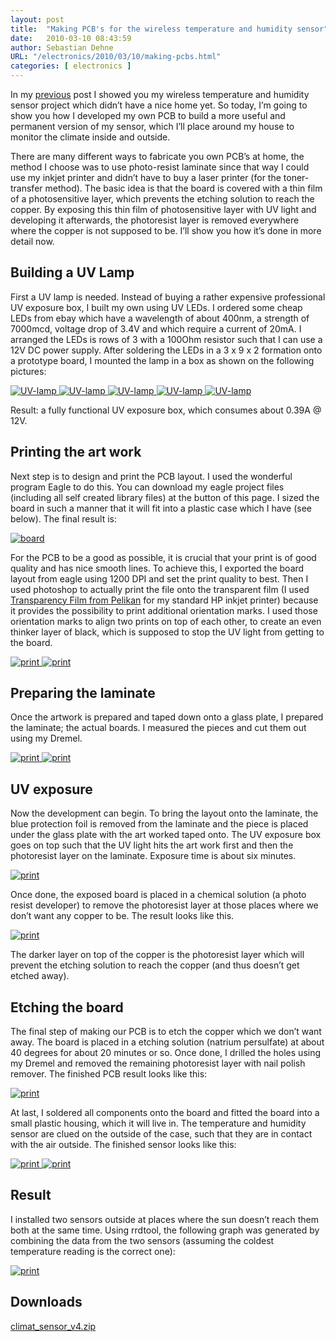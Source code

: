 ```yaml
---
layout: post
title:  "Making PCB's for the wireless temperature and humidity sensor"
date:   2010-03-10 08:43:59
author: Sebastian Dehne
URL: "/electronics/2010/03/10/making-pcbs.html"
categories: [ electronics ]
---
```


In my [previous](/electronics/2010/02/09/wireless_temp_hum_sensor.html) post I showed you my wireless temperature and 
humidity sensor project which didn’t have a nice home yet. 
So today, I’m going to show you how I developed my own PCB to build a more useful and permanent version of my sensor, 
which I’ll place around my house to monitor the climate inside and outside.

There are many different ways to fabricate you own PCB’s at home, the method I choose was to use photo-resist laminate 
since that way I could use my inkjet printer and didn’t have to buy a laser printer (for the toner-transfer method). The 
basic idea is that the board is covered with a thin film of a photosensitive layer, which prevents the etching solution 
to reach the copper. By exposing this thin film of photosensitive layer with UV light and developing it afterwards, the 
photoresist layer is removed everywhere where the copper is not supposed to be. I’ll show you how it’s done in more detail now.

## Building a UV Lamp

First a UV lamp is needed. Instead of buying a rather expensive professional UV exposure box, I built my own using UV LEDs. 
I ordered some cheap LEDs from ebay which have a wavelength of about 400nm, a strength of 7000mcd, voltage drop of 3.4V and 
which require a current of 20mA. I arranged the LEDs is rows of 3 with a 100Ohm resistor such that I can use a 12V DC power 
supply. After soldering the LEDs in a 3 x 9 x 2 formation onto a prototype board, I mounted the lamp in a box as shown on 
the following pictures:

<a href="/img/making-pcbs/UVLamp-001.jpg" data-lightbox="pic" data-title="">
	<img src="/img/making-pcbs/UVLamp-001.jpg" alt="UV-lamp"/>
</a>
<a href="/img/making-pcbs/UVLamp-002.jpg" data-lightbox="pic" data-title="">
	<img src="/img/making-pcbs/UVLamp-002.jpg" alt="UV-lamp"/>
</a>
<a href="/img/making-pcbs/UVLamp-003.jpg" data-lightbox="pic" data-title="">
	<img src="/img/making-pcbs/UVLamp-003.jpg" alt="UV-lamp"/>
</a>
<a href="/img/making-pcbs/UVLamp-004.jpg" data-lightbox="pic" data-title="">
	<img src="/img/making-pcbs/UVLamp-004.jpg" alt="UV-lamp"/>
</a>
<a href="/img/making-pcbs/UVLamp-005.jpg" data-lightbox="pic" data-title="">
	<img src="/img/making-pcbs/UVLamp-005.jpg" alt="UV-lamp"/>
</a>

Result: a fully functional UV exposure box, which consumes about 0.39A @ 12V.

## Printing the art work
   
Next step is to design and print the PCB layout. I used the wonderful program Eagle to do this. You can download my eagle project files (including all self created library files) at the button of this page. I sized the board in such a manner that it will fit into a plastic case which I have (see below). The final result is:

<a href="/img/making-pcbs/board2.png" data-lightbox="pic" data-title="">
	<img src="/img/making-pcbs/board2.png" alt="board"/>
</a>

For the PCB to be a good as possible, it is crucial that your print is of good quality and has nice smooth lines. To
achieve this, I exported the board layout from eagle using 1200 DPI and set the print quality to best. Then I used
photoshop to actually print the file onto the transparent film (I used [Transparency Film from Pelikan](http://www.amazon.de/Pelikan-Transparentfolie-Tintenstrahldrucker-Transparenz-Farbwiedergabe/dp/B0002FY7DY) for my standard 
HP inkjet printer) because it provides the possibility to print additional orientation marks. I used those orientation 
marks to align two prints on top of each other, to create an even thinker layer of black, which is supposed to stop the 
UV light from getting to the board.

<a href="/img/making-pcbs/SensorPCB-001.jpg" data-lightbox="pic" data-title="">
	<img src="/img/making-pcbs/SensorPCB-001.jpg" alt="print"/>
</a>

<a href="/img/making-pcbs/SensorPCB-004.jpg" data-lightbox="pic" data-title="">
	<img src="/img/making-pcbs/SensorPCB-004.jpg" alt="print"/>
</a>

## Preparing the laminate
   
Once the artwork is prepared and taped down onto a glass plate, I prepared the laminate; the actual boards. I measured the pieces and cut them out using my Dremel.

<a href="/img/making-pcbs/SensorPCB-002.jpg" data-lightbox="pic" data-title="">
	<img src="/img/making-pcbs/SensorPCB-002.jpg" alt="print"/>
</a>

<a href="/img/making-pcbs/SensorPCB-003.jpg" data-lightbox="pic" data-title="">
	<img src="/img/making-pcbs/SensorPCB-003.jpg" alt="print"/>
</a>

## UV exposure
   
Now the development can begin. To bring the layout onto the  laminate, the blue protection foil is removed from the 
laminate and the piece is placed under the glass plate with the art worked taped onto. The UV exposure box goes on top 
such that the UV light hits the art work first and then the photoresist layer on the laminate. Exposure time is about 
six minutes.

<a href="/img/making-pcbs/SensorPCB-005.jpg" data-lightbox="pic" data-title="">
	<img src="/img/making-pcbs/SensorPCB-005.jpg" alt="print"/>
</a>

Once done, the exposed board is placed in a chemical solution (a photo resist developer) to remove the photoresist 
layer at those places where we don’t want any copper to be. The result looks like this.

<a href="/img/making-pcbs/SensorPCB-006.jpg" data-lightbox="pic" data-title="">
	<img src="/img/making-pcbs/SensorPCB-006.jpg" alt="print"/>
</a>

The darker layer on top of the copper is the photoresist layer which will prevent the etching solution to reach the 
copper (and thus doesn’t get etched away).

## Etching the board
   
The final step of making our PCB is to etch the copper which we don’t want away. The board is placed in a etching 
solution (natrium persulfate) at about 40 degrees for about 20 minutes or so. Once done, I drilled the holes using my 
Dremel and removed the remaining photoresist layer with nail polish remover. The finished PCB result looks like this:

<a href="/img/making-pcbs/SensorPCB-007.jpg" data-lightbox="pic" data-title="">
	<img src="/img/making-pcbs/SensorPCB-007.jpg" alt="print"/>
</a>

At last, I soldered all components onto the board and fitted the board into a small plastic housing, which it will live 
in. The temperature and humidity sensor are clued on the outside of the case, such that they are in contact with the air 
outside. The finished sensor looks like this:

<a href="/img/making-pcbs/SensorPCB-008.jpg" data-lightbox="pic" data-title="">
	<img src="/img/making-pcbs/SensorPCB-008.jpg" alt="print"/>
</a>

<a href="/img/making-pcbs/SensorPCB-009.jpg" data-lightbox="pic" data-title="">
	<img src="/img/making-pcbs/SensorPCB-009.jpg" alt="print"/>
</a>

## Result

I installed two sensors outside at places where the sun doesn’t reach them both at the same time. Using rrdtool, the 
following graph was generated by combining the data from the two sensors (assuming the coldest temperature reading 
is the correct one):

<a href="/img/making-pcbs/outside_temperature.png" data-lightbox="pic" data-title="">
	<img src="/img/making-pcbs/outside_temperature.png" alt="print"/>
</a>

## Downloads 

[climat_sensor_v4.zip](/download/making-pcbs/climat_sensor_v4.zip)